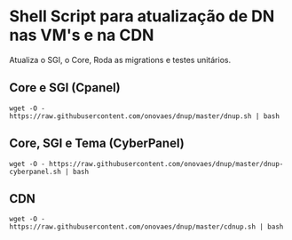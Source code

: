 # Shell Script para atualização de DN nas VM's e na CDN

Atualiza o SGI, o Core, Roda as migrations e testes unitários. 

## Core e SGI (Cpanel)
    wget -O - https://raw.githubusercontent.com/onovaes/dnup/master/dnup.sh | bash 

## Core, SGI e Tema (CyberPanel)
    wget -O - https://raw.githubusercontent.com/onovaes/dnup/master/dnup-cyberpanel.sh | bash

## CDN
    wget -O - https://raw.githubusercontent.com/onovaes/dnup/master/cdnup.sh | bash

